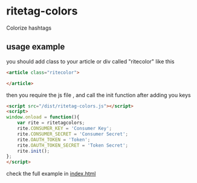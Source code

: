 # ritetag-colors
Colorize hashtags


## usage example

you should add class to your article or div called "ritecolor" like this 
```html
<article class="ritecolor">

</article>
```
then you require the js file , and call the init function after adding you keys  
```html
<script src="/dist/ritetag-colors.js"></script>
<script>
window.onload = function(){
	var rite = ritetagcolors;
	rite.CONSUMER_KEY = 'Consumer Key';
	rite.CONSUMER_SECRET = 'Consumer Secret';
	rite.OAUTH_TOKEN = 'Token';
	rite.OAUTH_TOKEN_SECRET = 'Token Secret';
	rite.init();
};
</script>
```

check the full example in [index.html](https://github.com/Xloka/ritetag-colors/blob/master/index.html)
